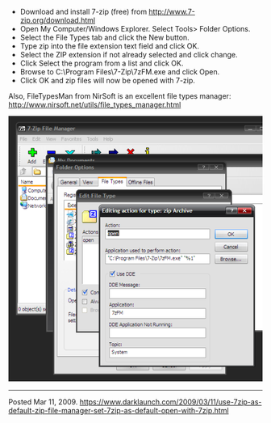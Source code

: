
* Download and install 7-zip (free) from http://www.7-zip.org/download.html
* Open My Computer/Windows Explorer. Select Tools> Folder Options.
* Select the File Types tab and click the New button.
* Type zip into the file extension text field and click OK.
* Select the ZIP extension if not already selected and click change.
* Click Select the program from a list and click OK.
* Browse to C:\Program Files\7-Zip\7zFM.exe and click Open.
* Click OK and zip files will now be opened with 7-zip.

Also, FileTypesMan from NirSoft is an excellent file types manager:
http://www.nirsoft.net/utils/file_types_manager.html

<img alt="" src="/img/uploads/2011-11/7zip-default-zip-file-manager.png" />

---


Posted Mar 11, 2009.
https://www.darklaunch.com/2009/03/11/use-7zip-as-default-zip-file-manager-set-7zip-as-default-open-with-7zip.html